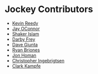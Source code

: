 Jockey Contributors
===================

* [Kevin Reedy](https://github.com/kevinreedy)
* [Jay OConnor](https://github.com/jdoconnor)
* [Shaker Islam](https://github.com/shaqq)
* [Darby Frey](https://github.com/darbyfrey)
* [Dave Giunta](https://github.com/dgiunta)
* [Ryan Briones](https://github.com/ryanbriones)
* [Jon Homan](https://github.com/jonhoman)
* [Christopher Ingebrigtsen](https://github.com/alkalin3)
* [Clark Kampfe](https://github.com/ckampfe)
